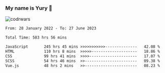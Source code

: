 ### My name is Yury 👋 
![codrwars](https://www.codewars.com/users/litury/badges/micro) 


<!--START_SECTION:waka-->

```txt
From: 28 January 2022 - To: 27 June 2023

Total Time: 583 hrs 56 mins

JavaScript       245 hrs 45 mins >>>>>>>>>>>--------------   42.08 %
HTML             110 hrs 8 mins  >>>>>--------------------   18.86 %
CSS              99 hrs 41 mins  >>>>---------------------   17.07 %
SCSS             54 hrs 46 mins  >>-----------------------   09.38 %
Vue.js           48 hrs 2 mins   >>-----------------------   08.23 %
```

<!--END_SECTION:waka-->


